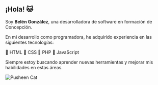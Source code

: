 ## ¡Hola! 🐱

Soy **Belén González**, una desarrolladora de software en formación de Concepción.

En mi desarrollo como programadora, he adquirido experiencia en las siguientes tecnologías:

🖤 HTML
🖤 CSS
🖤 PHP
🖤 JavaScript

Siempre estoy buscando aprender nuevas herramientas y mejorar mis habilidades en estas áreas.

![Pusheen Cat](https://e7.pngegg.com/pngimages/389/1009/png-clipart-pusheen-cat-pusheen-cat-gif-blog-cat-brown-animals.png)


